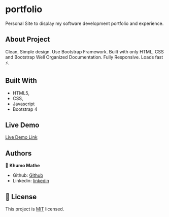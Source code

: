 # portfolio

Personal Site to display my software development portfolio and experience.

## About Project

Clean, Simple design.
Use Bootstrap Framework.
Built with only HTML, CSS and Bootstrap
Well Organized Documentation.
Fully Responsive.
Loads fast ⚡.

## Built With

-   HTML5,
-   CSS,
-   Javascript
-   Bootstrap 4

## Live Demo

[Live Demo Link](https://khumo-mathe.github.io/portfolio-master/)

## Authors

👤 **Khumo Mathe**

-   Github: [Github](https://github.com/Khumo-Mathe)
-   Linkedin: [linkedin](www.linkedin.com/in/khumo-mathe-44327a258)

## 📝 License

This project is [MiT](https://opensource.org/licenses/MIT) licensed.
